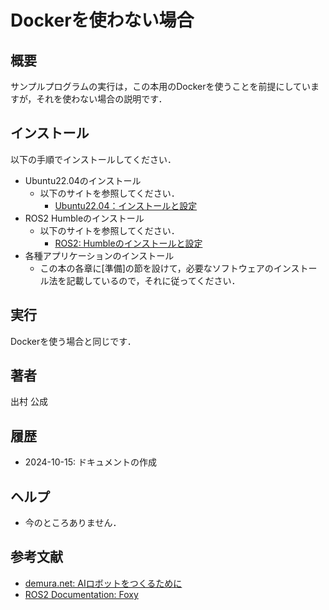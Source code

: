 # Dockerを使わない場合  
## 概要
サンプルプログラムの実行は，この本用のDockerを使うことを前提にしていますが，それを使わない場合の説明です．

## インストール
以下の手順でインストールしてください．
- Ubuntu22.04のインストール 
  - 以下のサイトを参照してください．
    - [Ubuntu22.04：インストールと設定](https://demura.net/misc/23443.html)
- ROS2 Humbleのインストール  
  - 以下のサイトを参照してください．
    - [ROS2: Humbleのインストールと設定](https://demura.net/robot/ros2/23411.html)
- 各種アプリケーションのインストール
  - この本の各章に[準備]の節を設けて，必要なソフトウェアのインストール法を記載しているので，それに従ってください．

## 実行
Dockerを使う場合と同じです．

## 著者
出村 公成

## 履歴
- 2024-10-15: ドキュメントの作成


## ヘルプ
- 今のところありません．

## 参考文献
- [demura.net: AIロボットをつくるために](https://demura.net/)
- [ROS2 Documentation: Foxy](https://docs.ros.org/en/foxy/index.html)
